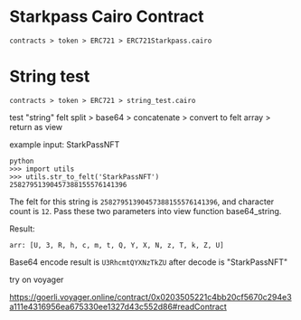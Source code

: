 # Starkpass Cairo Contract

`contracts > token > ERC721 > ERC721Starkpass.cairo`

# String test

`contracts > token > ERC721 > string_test.cairo`

test "string" felt split > base64 > concatenate > convert to felt array > return as view

example input: StarkPassNFT

```
python
>>> import utils
>>> utils.str_to_felt('StarkPassNFT')
25827951390457388155576141396
```

The felt for this string is `25827951390457388155576141396`, and character count is `12`. Pass these two parameters into view function base64_string.

Result:

```
arr: [U, 3, R, h, c, m, t, Q, Y, X, N, z, T, k, Z, U]
```

Base64 encode result is `U3RhcmtQYXNzTkZU` after decode is "StarkPassNFT"

try on voyager

https://goerli.voyager.online/contract/0x0203505221c4bb20cf5670c294e3a111e4316956ea675330ee1327d43c552d86#readContract

